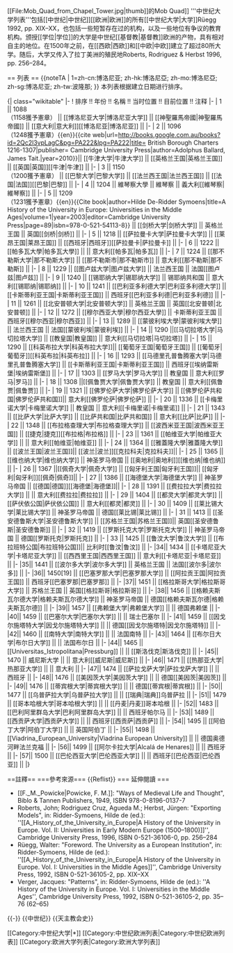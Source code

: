 [[File:Mob_Quad_from_Chapel_Tower.jpg|thumb]]的Mob Quad]]
'''中世纪大学列表'''包括[[中世纪|中世纪]][[欧洲|欧洲]]的所有[[中世纪大学|大学]]<ref name="Rüegg 1992, XIX–XX">Rüegg 1992, pp. XIX–XX</ref>，也包括一些短暂存在过的机构，以及一些地位有争议的教育机构。颁授[[学位|学位]]的大学是中世纪[[基督教|基督教]]欧洲的产物，具有相对自主的地位<ref name="Rüegg 1992, XIX–XX"/>。在1500年之前，在[[西欧|西欧]]和[[中欧|中欧]]建立了超过80所大学。随后，大学又传入了拉丁美洲的殖民地<ref>Roberts, Rodriguez & Herbst 1996, pp. 256–284</ref>。

== 列表 ==
{{noteTA
| 1=zh-cn:博洛尼亚; zh-hk:博洛尼亞; zh-mo:博洛尼亞; zh-sg:博洛尼亚; zh-tw:波隆那;
}}
本列表根据建立日期进行排序。

{| class="wikitable"
|-
! 排序 !! 年份 !! 名稱 !! 当时位置 !! 目前位置 !! 注释
|-
| 1 || 1088<br>（1158獲予憲章） || [[博洛尼亚大学|博洛尼亚大学]] || [[神聖羅馬帝國|神聖羅馬帝國]] || [[意大利|意大利]][[博洛尼亚|博洛尼亚]] || 
|-
| 2 || 1096<br>（1248獲予憲章）<ref>{{en}}{{cite web|url=http://books.google.com.au/books?id=2Qc2l3vpLagC&pg=PA222&lpg=PA222|title= British Borough Charters 1216-1307|publisher= Cambridge University Press|author=Adolphus Ballard, James Tait.|year=2010}}</ref>|| [[牛津大学|牛津大学]] || [[英格兰王国|英格兰王国]]  || [[英国|英国]][[牛津|牛津]] ||
|-
| 3 || 1150<br>（1200獲予憲章） || [[巴黎大学|巴黎大学]] || [[法兰西王国|法兰西王国]] || [[法国|法国]][[巴黎|巴黎]] ||
|-
| 4 || 1204 || 維琴察大學 || 維琴察 || 義大利[[維琴察|維琴察]] ||
|-
| 5 || 1209<br>（1231獲予憲章）<ref>{{en}}{{Cite book|author=Hilde De-Ridder Symoens|title=A History of the University in Europe: Universities in the Middle Ages|volume=1|year=2003|editor=Cambridge University Press|page=89|isbn=978-0-521-54113-8}}</ref> || [[剑桥大学|剑桥大学]] || 英格兰王国 || 英国[[剑桥|剑桥]] || 
|-
| 5 || 1218 || [[萨拉曼卡大学|萨拉曼卡大学]] || [[莱昂王国|莱昂王国]] || [[西班牙|西班牙]][[萨拉曼卡|萨拉曼卡]] || 
|-
| 6 || 1222 || [[帕多瓦大學|帕多瓦大學]] ||  || 意大利[[帕多瓦|帕多瓦]] || 
|-
| 7 || 1224 || [[那不勒斯大学|那不勒斯大学]] || [[那不勒斯市|那不勒斯市]] || 意大利[[那不勒斯|那不勒斯]] || 
|-
| 8 || 1229 || [[图卢兹大学|图卢兹大学]] || 法兰西王国 || 法国[[图卢兹|图卢兹]] || 
|-
| 9 || 1240 || [[锡耶纳大学|锡耶纳大学]] || 锡耶纳共和国 || 意大利[[锡耶纳|锡耶纳]] || 
|-
| 10 || 1241 || [[巴利亚多利德大学|巴利亚多利德大学]] || [[卡斯蒂利亚王国|卡斯蒂利亚王国]] || 西班牙[[巴利亚多利德|巴利亚多利德]] || 
|-
| 11 || 1261 || [[北安普顿大学|北安普顿大学]] || 英格兰王国 || 英国[[北安普顿|北安普顿]] || 
|-
| 12 || 1272 || [[穆尔西亚大學|穆尔西亚大學]] || 卡斯蒂利亚王国 || 西班牙[[穆尔西亚|穆尔西亚]] ||
|-
| 13 || 1289 || [[蒙彼利埃大學|蒙彼利埃大學]] || 法兰西王国 || 法国[[蒙彼利埃|蒙彼利埃]] || 
|-
| 14 || 1290 ||[[马切拉塔大学|马切拉塔大学]] || [[教皇国|教皇国]] || 意大利[[马切拉塔|马切拉塔]] || 
|-
| 15 || 1290 || [[科英布拉大学|科英布拉大学]]|| [[葡萄牙王国|葡萄牙王国]] || [[葡萄牙|葡萄牙]][[科英布拉|科英布拉]] ||
|-
| 16 || 1293 || [[马德里孔普鲁腾塞大学|马德里孔普鲁腾塞大学]] || [[卡斯蒂利亚王国|卡斯蒂利亚王国]] || 西班牙[[埃纳雷斯堡|埃纳雷斯堡]] || 
|-
| 17 || 1303 || [[罗马大学|罗马大学]] || 教皇国 || 意大利[[罗马|罗马]] || 
|-
| 18 || 1308 ||[[佩鲁贾大学|佩鲁贾大学]] || 教皇国 || 意大利[[佩鲁贾|佩鲁贾]] ||
|-
| 19 || 1321 || [[佛罗伦萨大学|佛罗伦萨大学]] || [[佛罗伦萨共和国|佛罗伦萨共和国]]|| 意大利[[佛罗伦萨|佛罗伦萨]] || 
|-
| 20 || 1336 || [[卡梅里诺大学|卡梅里诺大学]] || 教皇国 || 意大利[[卡梅里诺|卡梅里诺]] || 
|-
| 21 || 1343 || [[比萨大学|比萨大学]] || [[比萨共和国|比萨共和国]] || 意大利[[比萨|比萨]] || 
|-
| 22 || 1348 || [[布拉格查理大学|布拉格查理大学]] || [[波西米亚王国|波西米亚王国]] || [[捷克|捷克]][[布拉格|布拉格]] || 
|-
| 23 || 1361 || [[帕维亚大学|帕维亚大学]] ||  || 意大利[[帕维亚|帕维亚]] ||
|-
| 24 || 1364 || [[雅蓋隆大學|雅蓋隆大學]] || [[波兰王国|波兰王国]]|| [[波兰|波兰]][[克拉科夫|克拉科夫]]|| 
|-
| 25 || 1365 ||[[维也纳大学|维也纳大学]] || 神圣罗马帝国 || [[奥地利|奥地利]][[维也纳|维也纳]] ||
|-
| 26 || 1367 ||[[佩奇大学|佩奇大学]] || [[匈牙利王国|匈牙利王国]]|| [[匈牙利|匈牙利]][[佩奇|佩奇]]||
|-
| 27 || 1386 || [[海德堡大学|海德堡大学]] || 神圣罗马帝国 || [[德国|德国]][[海德堡|海德堡]]|| 
|-
| 28 || 1391 || [[费拉拉大学|费拉拉大学]] || || 意大利[[费拉拉|费拉拉]] || 
|-
| 29 || 1404 || [[都灵大学|都灵大学]] || [[萨伏依公国|萨伏依公国]] || 意大利[[都灵|都灵]] || 
|-
| 30 || 1409 || [[莱比锡大学|莱比锡大学]] || 神圣罗马帝国 || 德国[[莱比锡|莱比锡]] || 
|-
| 31 || 1413 || [[圣安德鲁斯大学|圣安德鲁斯大学]] || [[苏格兰王国|苏格兰王国]]|| 英国[[圣安德鲁斯|圣安德鲁斯]] || 
|-
| 32 || 1419 || [[罗斯托克大学|罗斯托克大学]] || 神圣罗马帝国 || 德国[[罗斯托克|罗斯托克]] || 
|-
| 33 || 1425 || [[鲁汶大学|鲁汶大学]] || [[布拉班特公国|布拉班特公国]]|| 比利时[[鲁汶|鲁汶]] || 
|-
|34|| 1434 || [[卡塔尼亚大学|卡塔尼亚大学]] || [[西西里王国|西西里王国]] || 意大利[[卡塔尼亚|卡塔尼亚]] || 
|-
|35|| 1441 || [[波尔多大学|波尔多大学]] || 英格兰王国 || 法国[[波尔多|波尔多]] ||
|-
|36|| 1450[19] || [[巴塞罗那大学|巴塞罗那大学]] || [[阿拉贡王国|阿拉贡王国]] || 西班牙[[巴塞罗那|巴塞罗那]] || 
|-
|37|| 1451 || [[格拉斯哥大学|格拉斯哥大学]] || 苏格兰王国 || 英国[[格拉斯哥|格拉斯哥]] || 
|-
|38|| 1456 || [[格赖夫斯瓦尔德大学|格赖夫斯瓦尔德大学]] || 神圣罗马帝国 || 德国[[格赖夫斯瓦尔德|格赖夫斯瓦尔德]] || 
|-
|39|| 1457 || [[弗赖堡大学|弗赖堡大学]] ||  || 德国弗赖堡 ||
|-
|40|| 1459 || [[巴塞尔大学|巴塞尔大学]] ||  || 瑞士巴塞尔 ||
|-
|41|| 1459 || [[因戈尔施塔特大学|因戈尔施塔特大学]] ||  || 德国[[因戈尔施塔特|因戈尔施塔特]] ||
|-
|42|| 1460 || [[南特大学|南特大学]] ||  || 法国南特 ||
|-
|43|| 1464 || [[布尔日大学|布尔日大学]] ||  || 法国布尔日 ||
|-
|44|| 1465 || [[Universitas_Istropolitana|Pressburg]] ||  || [[斯洛伐克|斯洛伐克]] ||
|- 
|45|| 1470 || 威尼斯大学 ||  || 意大利[[威尼斯|威尼斯]] ||
|- 
|46|| 1471 || [[热那亚大学|热那亚大学]] ||  || 意大利 ||
|- 
|47|| 1474 || [[萨拉戈萨大学|萨拉戈萨大学]] ||  || 西班牙 ||
|- 
|48|| 1476 || [[美因茨大学|美因茨大学]] ||  || 德国[[美因茨|美因茨]] ||
|- 
|49|| 1476 || [[蒂宾根大学|蒂宾根大学]] ||  || 德国[[蒂宾根|蒂宾根]] ||
|- 
|50|| 1477 || [[乌普萨拉大学|乌普萨拉大学]] ||  || [[瑞典|瑞典]]乌普萨拉 ||
|- 
|51|| 1479 || [[哥本哈根大学|哥本哈根大学]] ||  || [[丹麦|丹麦]]哥本哈根 ||
|- 
|52|| 1483 || [[巴利阿里群岛大学|巴利阿里群岛大学]] ||  || 西班牙帕尔马 ||
|- 
|53|| 1489 || [[西贡萨大学|西贡萨大学]] ||  || 西班牙[[西贡萨|西贡萨]] ||
|- 
|54|| 1495 || [[阿伯丁大学|阿伯丁大学]] ||  || 英国阿伯丁 ||
|- 
|55|| 1498 || [[Viadrina_European_University|Viadrina European University]] ||  || 德国奥德河畔法兰克福 ||
|- 
|56|| 1499 || [[阿尔卡拉大学|Alcalá de Henares]] ||  || 西班牙 ||
|- 
|57|| 1500 || [[巴伦西亚大学|巴伦西亚大学]] ||  || 西班牙[[巴伦西亚|巴伦西亚]] ||
|}

==註釋==
===參考來源===
{{Reflist}}
=== 延伸閱讀 ===
* [[F._M._Powicke|Powicke, F. M.]]: "Ways of Medieval Life and Thought", Biblo & Tannen Publishers, 1949, ISBN 978-0-8196-0137-7
* Roberts, John; Rodriguez Cruz, Agueda M.; Herbst, Jürgen: "Exporting Models", in: Ridder-Symoens, Hilde de (ed.): ''[[A_History_of_the_University_in_Europe|A History of the University in Europe. Vol. II: Universities in Early Modern Europe (1500–1800)]]'', Cambridge University Press, 1996, ISBN 0-521-36106-0, pp. 256–284
* Rüegg, Walter: "Foreword. The University as a European Institution", in: Ridder-Symoens, Hilde de (ed.): ''[[A_History_of_the_University_in_Europe|A History of the University in Europe. Vol. I: Universities in the Middle Ages]]'', Cambridge University Press, 1992, ISBN 0-521-36105-2, pp. XIX–XX
* Verger, Jacques: "Patterns", in: Ridder-Symoens, Hilde de (ed.): ''A History of the University in Europe. Vol. I: Universities in the Middle Ages'', Cambridge University Press, 1992, ISBN 0-521-36105-2, pp. 35–76 (62–65)

{{-}}
{{中世纪}}
{{天主教会史}}

[[Category:中世纪大学|*]]
[[Category:中世纪欧洲列表|Category:中世纪欧洲列表]]
[[Category:欧洲大学列表|Category:欧洲大学列表]]